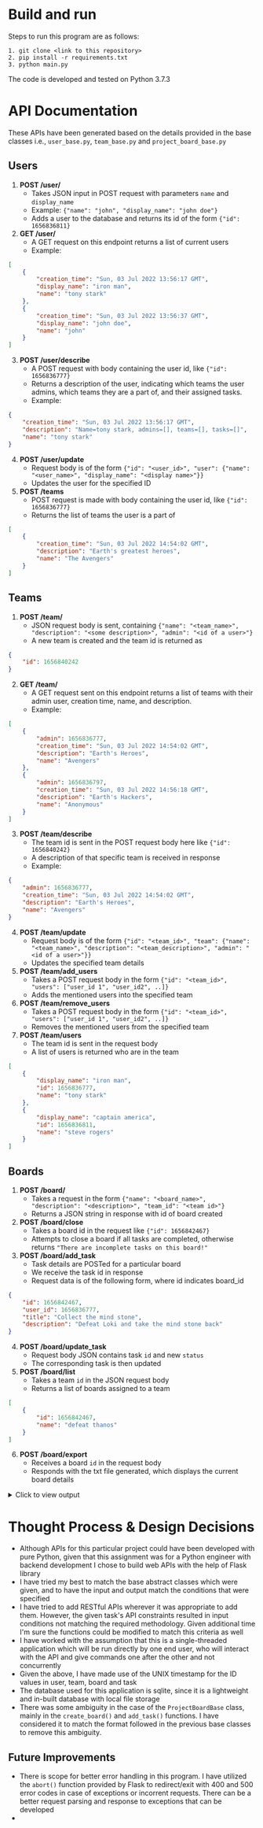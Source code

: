 # Build and run

Steps to run this program are as follows:
```
1. git clone <link to this repository>
2. pip install -r requirements.txt
3. python main.py
```
The code is developed and tested on Python 3.7.3

# API Documentation

These APIs have been generated based on the details provided in the base classes i.e., `user_base.py`, `team_base.py` and `project_board_base.py`

## Users

1. **POST /user/**
   - Takes JSON input in POST request with parameters `name` and `display_name`
   - Example: `{"name": "john",
    "display_name": "john doe"}`
   - Adds a user to the database and returns its id of the form `{"id": 1656836811}`
2. **GET /user/**
   - A GET request on this endpoint returns a list of current users
   - Example:
```json
[
    {
        "creation_time": "Sun, 03 Jul 2022 13:56:17 GMT",
        "display_name": "iron man",
        "name": "tony stark"
    },
    {
        "creation_time": "Sun, 03 Jul 2022 13:56:37 GMT",
        "display_name": "john doe",
        "name": "john"
    }
]
```
3. **POST /user/describe**
   - A POST request with body containing the user id, like `{"id": 1656836777}`
   - Returns a description of the user, indicating which teams the user admins, which teams they are a part of, and their assigned tasks.
   - Example:
```json
{
    "creation_time": "Sun, 03 Jul 2022 13:56:17 GMT",
    "description": "Name=tony stark, admins=[], teams=[], tasks=[]",
    "name": "tony stark"
}
```
4. **POST /user/update**
   - Request body is of the form `{"id": "<user_id>", "user": {"name": "<user_name>", "display_name": "<display name>"}}`
   - Updates the user for the specified ID
5. **POST /teams**
   - POST request is made with body containing the user id, like `{"id": 1656836777}`
   - Returns the list of teams the user is a part of
```json
[
    {
        "creation_time": "Sun, 03 Jul 2022 14:54:02 GMT",
        "description": "Earth's greatest heroes",
        "name": "The Avengers"
    }
]
```

## Teams

1. **POST /team/**
   - JSON request body is sent, containing `{"name": "<team_name>", "description": "<some description>", "admin": "<id of a user>"}`
   - A new team is created and the team id is returned as
```json
{
    "id": 1656840242
}
```
2. **GET /team/**
   - A GET request sent on this endpoint returns a list of teams with their admin user, creation time, name, and description.
   - Example:
```json
[
    {
        "admin": 1656836777,
        "creation_time": "Sun, 03 Jul 2022 14:54:02 GMT",
        "description": "Earth's Heroes",
        "name": "Avengers"
    },
    {
        "admin": 1656836797,
        "creation_time": "Sun, 03 Jul 2022 14:56:18 GMT",
        "description": "Earth's Hackers",
        "name": "Anonymous"
    }
]
```
3. **POST /team/describe**
   - The team id is sent in the POST request body here like `{"id": 1656840242}`
   - A description of that specific team is received in response
   - Example:
```json
{
    "admin": 1656836777,
    "creation_time": "Sun, 03 Jul 2022 14:54:02 GMT",
    "description": "Earth's Heroes",
    "name": "Avengers"
}
```
4. **POST /team/update**
   - Request body is of the form `{"id": "<team_id>", "team": {"name": "<team_name>", "description": "<team_description>", "admin": "<id of a user>"}}`
   - Updates the specified team details
5. **POST /team/add_users**
   - Takes a POST request body in the form `{"id": "<team_id>", "users": ["user_id 1", "user_id2", ..]}`
   - Adds the mentioned users into the specified team
6. **POST /team/remove_users**
   - Takes a POST request body in the form `{"id": "<team_id>", "users": ["user_id 1", "user_id2", ..]}`
   - Removes the mentioned users from the specified team
7. **POST /team/users**
   - The team id is sent in the request body
   - A list of users is returned who are in the team
```json
[
    {
        "display_name": "iron man",
        "id": 1656836777,
        "name": "tony stark"
    },
    {
        "display_name": "captain america",
        "id": 1656836811,
        "name": "steve rogers"
    }
]
```

## Boards

1. **POST /board/**
   - Takes a request in the form `{"name": "<board_name>", "description": "<description>", "team_id": "<team id>"}`
   - Returns a JSON string in response with id of board created
2. **POST /board/close**
   - Takes a board id in the request like `{"id": 1656842467}`
   - Attempts to close a board if all tasks are completed, otherwise returns `"There are incomplete tasks on this board!"`
3. **POST /board/add_task**
   - Task details are POSTed for a particular board
   - We receive the task id in response
   - Request data is of the following form, where id indicates board_id
```json
{
    "id": 1656842467,
    "user_id": 1656836777,
    "title": "Collect the mind stone",
    "description": "Defeat Loki and take the mind stone back"
}
```
4. **POST /board/update_task**
   - Request body JSON contains task `id` and new `status`
   - The corresponding task is then updated
5. **POST /board/list**
   - Takes a team `id` in the JSON request body
   - Returns a list of boards assigned to a team
```json
[
    {
        "id": 1656842467,
        "name": "defeat thanos"
    }
]
```
6. **POST /board/export**
   - Receives a board `id` in the request body
   - Responds with the txt file generated, which displays the current board details
<details>
<summary>Click to view output</summary>

```

                         DEFEAT THANOS                          

ID = 1656842467
Created on 2022-07-03 15:31:07.135022

collect the infinity stones

Belongs to team: The Avengers
Admin: tony stark

                       BOARD STATUS: OPEN                       

---------- OPEN TASKS ----------

[ ] Collect the time stone
	- Steal the time stone from doctor strange
	- Assigned to: tony stark

------ IN_PROGRESS TASKS -------

[o] Collect the space stone
	- Defeat galactic villain and retrieve the space stone
	- Assigned to: steve rogers

------- COMPLETED TASKS --------

[X] Collect the mind stone
	- Defeat Loki and take the mind stone back
	- Assigned to: tony stark

1 out of 3 tasks are completed
```
</details>

# Thought Process & Design Decisions

- Although APIs for this particular project could have been developed with pure Python, given that this assignment was for a Python engineer with backend development I chose to build web APIs with the help of Flask library
- I have tried my best to match the base abstract classes which were given, and to have the input and output match the conditions that were specified
- I have tried to add RESTful APIs wherever it was appropriate to add them. However, the given task's API constraints resulted in input conditions not matching the required methodology. Given additional time I'm sure the functions could be modified to match this criteria as well
- I have worked with the assumption that this is a single-threaded application which will be run directly by one end user, who will interact with the API and give commands one after the other and not concurrently
- Given the above, I have made use of the UNIX timestamp for the  ID values in user, team, board and task
- The database used for this application is sqlite, since it is a lightweight and in-built database with local file storage
- There was some ambiguity in the case of the `ProjectBoardBase` class, mainly in the `create_board()` and `add_task()` functions. I have considered it to match the format followed in the previous base classes to remove this ambiguity. 

## Future Improvements

- There is scope for better error handling in this program. I have utilized the `abort()` function provided by Flask to redirect/exit with 400 and 500 error codes in case of exceptions or incorrent requests. There can be a better request parsing and response to exceptions that can be developed
- 